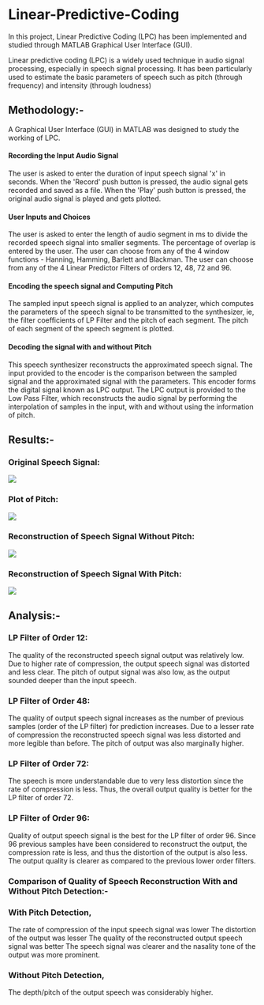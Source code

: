 # Linear-Predictive-Coding

In this project, Linear Predictive Coding (LPC) has been implemented and studied through MATLAB Graphical User Interface (GUI).

Linear predictive coding (LPC) is a widely used technique in audio signal processing, especially in speech signal processing. It has been particularly used to estimate the basic parameters of speech such as pitch (through frequency) and intensity (through loudness)

## Methodology:-

A Graphical User Interface (GUI) in MATLAB was designed to study the working of LPC.

#### Recording the Input Audio Signal

The user is asked to enter the duration of input speech signal 'x' in seconds.
When the 'Record' push button is pressed, the audio signal gets recorded and saved as a file.
When the 'Play' push button is pressed, the original audio signal is played and gets plotted.

#### User Inputs and Choices

The user is asked to enter the length of audio segment in ms to divide the recorded speech signal into smaller segments.
The percentage of overlap is entered by the user.
The user can choose from any of the 4 window functions - Hanning, Hamming, Barlett and Blackman.
The user can choose from any of the 4 Linear Predictor Filters of orders 12, 48, 72 and 96.

#### Encoding the speech signal and Computing Pitch

The sampled input speech signal is applied to an analyzer, which computes the parameters of the speech signal to be transmitted to the synthesizer, ie, the filter coefficients of LP Filter and the pitch of each segment.
The pitch of each segment of the speech segment is plotted.

#### Decoding the signal with and without Pitch

This speech synthesizer reconstructs the approximated speech signal. The input provided to the encoder is the comparison between the sampled signal and the approximated signal with the parameters.
This encoder forms the digital signal known as LPC output.
The LPC output is provided to the Low Pass Filter, which reconstructs the audio signal by performing the interpolation of samples in the input, with and without using the information of pitch.

## Results:-

### Original Speech Signal:
![](https://i.imgur.com/R5gZG8c.png)

### Plot of Pitch:
![](https://i.imgur.com/Mq5IaKy.png)

### Reconstruction of Speech Signal Without Pitch:
![](https://i.imgur.com/uzcQcnu.png)

### Reconstruction of Speech Signal With Pitch:
![](https://i.imgur.com/y6AAfGG.png)

## Analysis:-

### LP Filter of Order 12:
The quality of the reconstructed speech signal output was relatively low. Due to higher rate of compression, the output speech signal was distorted and less clear. The pitch of output signal was also low, as the output sounded deeper than the input speech.

### LP Filter of Order 48:
The quality of output speech signal increases as the number of previous samples (order of the LP filter) for prediction increases. Due to a lesser rate of compression the reconstructed speech signal was less distorted and more legible than before. The pitch of output was also marginally higher.

### LP Filter of Order 72:
The speech is more understandable due to very less distortion since the rate of compression is less. Thus, the overall output quality is better for the LP filter of order 72.

### LP Filter of Order 96:
Quality of output speech signal is the best for the LP filter of order 96. Since 96 previous samples have been considered to reconstruct the output, the compression rate is less, and thus the distortion of the output is also less. The output quality is clearer as compared to the previous lower order filters.

### Comparison of Quality of Speech Reconstruction With and Without Pitch Detection:-

### With Pitch Detection,

The rate of compression of the input speech signal was lower
The distortion of the output was lesser
The quality of the reconstructed output speech signal was better
The speech signal was clearer and the nasality tone of the output was more prominent.

### Without Pitch Detection,

The depth/pitch of the output speech was considerably higher.
